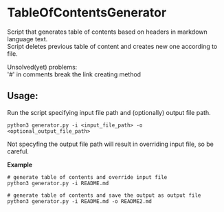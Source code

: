 # TableOfContentsGenerator
Script that generates table of contents based on headers in markdown language text.  
Script deletes previous table of content and creates new one according to file.  

Unsolved(yet) problems:  
'#' in comments break the link creating method

## Usage:  
Run the script specifying input file path and (optionally) output file path.

```
python3 generator.py -i <input_file_path> -o <optional_output_file_path>
```

Not specyfing the output file path will result in overriding input file, so be careful.

**Example**
```
# generate table of contents and override input file
python3 generator.py -i README.md

# generate table of contents and save the output as output file
python3 generator.py -i README.md -o README2.md
```
